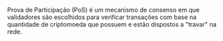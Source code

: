 Prova de Participação (PoS) é um mecanismo de consenso em que validadores são escolhidos para verificar transações com base na quantidade de criptomoeda que possuem e estão dispostos a "travar" na rede.